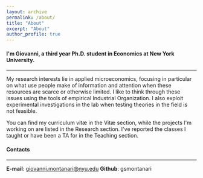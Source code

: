 ```yaml
---
layout: archive
permalink: /about/
title: "About"
excerpt: "About"
author_profile: true
---
```


#### I'm Giovanni, a third year Ph.D. student in Economics at New York University.
------
My research interests lie in applied microeconomics, focusing in particular on what use people make of information and attention when these resources are scarce or otherwise limited. I like to think through these issues using the tools of empirical Industrial Organization. I also exploit experimental investigations in the lab when testing theories in the field is not feasible.

You can find my curriculum vitæ in the Vitæ section, while the projects I'm working on are listed in the Research section. I've reported the classes I taught or have been a TA for in the Teaching section.

#### Contacts
-------
**E-mail**: giovanni.montanari@nyu.edu
**Github**: gsmontanari
